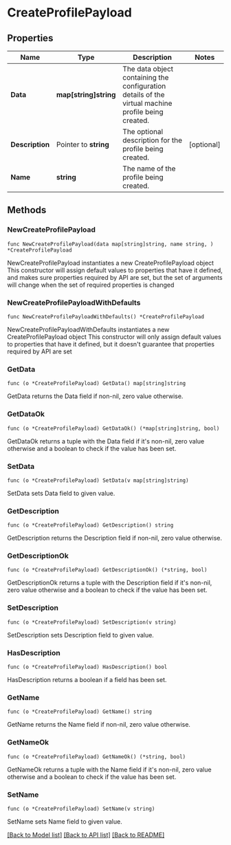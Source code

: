 # CreateProfilePayload

## Properties

Name | Type | Description | Notes
------------ | ------------- | ------------- | -------------
**Data** | **map[string]string** | The data object containing the configuration details of the virtual machine profile being created. | 
**Description** | Pointer to **string** | The optional description for the profile being created. | [optional] 
**Name** | **string** | The name of the profile being created. | 

## Methods

### NewCreateProfilePayload

`func NewCreateProfilePayload(data map[string]string, name string, ) *CreateProfilePayload`

NewCreateProfilePayload instantiates a new CreateProfilePayload object
This constructor will assign default values to properties that have it defined,
and makes sure properties required by API are set, but the set of arguments
will change when the set of required properties is changed

### NewCreateProfilePayloadWithDefaults

`func NewCreateProfilePayloadWithDefaults() *CreateProfilePayload`

NewCreateProfilePayloadWithDefaults instantiates a new CreateProfilePayload object
This constructor will only assign default values to properties that have it defined,
but it doesn't guarantee that properties required by API are set

### GetData

`func (o *CreateProfilePayload) GetData() map[string]string`

GetData returns the Data field if non-nil, zero value otherwise.

### GetDataOk

`func (o *CreateProfilePayload) GetDataOk() (*map[string]string, bool)`

GetDataOk returns a tuple with the Data field if it's non-nil, zero value otherwise
and a boolean to check if the value has been set.

### SetData

`func (o *CreateProfilePayload) SetData(v map[string]string)`

SetData sets Data field to given value.


### GetDescription

`func (o *CreateProfilePayload) GetDescription() string`

GetDescription returns the Description field if non-nil, zero value otherwise.

### GetDescriptionOk

`func (o *CreateProfilePayload) GetDescriptionOk() (*string, bool)`

GetDescriptionOk returns a tuple with the Description field if it's non-nil, zero value otherwise
and a boolean to check if the value has been set.

### SetDescription

`func (o *CreateProfilePayload) SetDescription(v string)`

SetDescription sets Description field to given value.

### HasDescription

`func (o *CreateProfilePayload) HasDescription() bool`

HasDescription returns a boolean if a field has been set.

### GetName

`func (o *CreateProfilePayload) GetName() string`

GetName returns the Name field if non-nil, zero value otherwise.

### GetNameOk

`func (o *CreateProfilePayload) GetNameOk() (*string, bool)`

GetNameOk returns a tuple with the Name field if it's non-nil, zero value otherwise
and a boolean to check if the value has been set.

### SetName

`func (o *CreateProfilePayload) SetName(v string)`

SetName sets Name field to given value.



[[Back to Model list]](../README.md#documentation-for-models) [[Back to API list]](../README.md#documentation-for-api-endpoints) [[Back to README]](../README.md)


